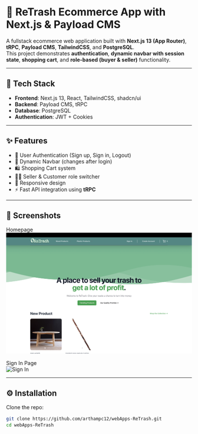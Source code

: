 # 🛒 ReTrash Ecommerce App with Next.js & Payload CMS

A fullstack ecommerce web application built with **Next.js 13 (App Router)**, **tRPC**, **Payload CMS**, **TailwindCSS**, and **PostgreSQL**.  
This project demonstrates **authentication**, **dynamic navbar with session state**, **shopping cart**, and **role-based (buyer & seller)** functionality.

---

## 🚀 Tech Stack
- **Frontend**: Next.js 13, React, TailwindCSS, shadcn/ui
- **Backend**: Payload CMS, tRPC
- **Database**: PostgreSQL
- **Authentication**: JWT + Cookies


---

## ✨ Features
- 🔐 User Authentication (Sign up, Sign in, Logout)  
- 🧾 Dynamic Navbar (changes after login)  
- 🛍 Shopping Cart system  
- 👨‍💼 Seller & Customer role switcher  
- 📱 Responsive design  
- ⚡ Fast API integration using **tRPC**  

---

## 📸 Screenshots
Homepage  
![Homepage](homepage.png)

Sign In Page  
![Sign In](signin.png)

---

## ⚙️ Installation

Clone the repo:
```bash
git clone https://github.com/arthampc12/webApps-ReTrash.git
cd webApps-ReTrash

